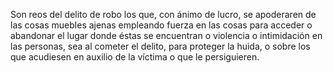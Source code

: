 Son reos del delito de robo los que, con ánimo de lucro, se apoderaren de las cosas muebles ajenas empleando fuerza en las cosas para acceder o abandonar el lugar donde éstas se encuentran o violencia o intimidación en las personas, sea al cometer el delito, para proteger la huida, o sobre los que acudiesen en auxilio de la víctima o que le persiguieren.